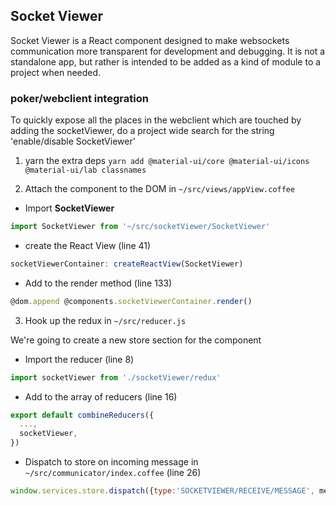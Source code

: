 ## Socket Viewer

Socket Viewer is a React component designed to make websockets communication more transparent for development and debugging. It is not a standalone app, but rather is intended to be added as a kind of module to a project when needed.

### poker/webclient integration

To quickly expose all the places in the webclient which are touched by adding the socketViewer, do a project wide search for the string 'enable/disable SocketViewer'

1. yarn the extra deps
   `yarn add @material-ui/core @material-ui/icons @material-ui/lab classnames`

2. Attach the component to the DOM in `~/src/views/appView.coffee`

- Import __SocketViewer__

```javascript
import SocketViewer from '~/src/socketViewer/SocketViewer'
```

- create the React View (line 41)

```javascript
socketViewerContainer: createReactView(SocketViewer)
```

- Add to the render method (line 133)
```javascript
@dom.append @components.socketViewerContainer.render()
```

3. Hook up the redux in `~/src/reducer.js`

We're going to create a new store section for the component

- Import the reducer (line 8)

```javascript
import socketViewer from './socketViewer/redux'
```

- Add to the array of reducers (line 16)

```javascript
export default combineReducers({
  ...,
  socketViewer,
})
```

- Dispatch to store on incoming message in `~/src/communicator/index.coffee` (line 26)

```javascript
window.services.store.dispatch({type:'SOCKETVIEWER/RECEIVE/MESSAGE', message})
```


